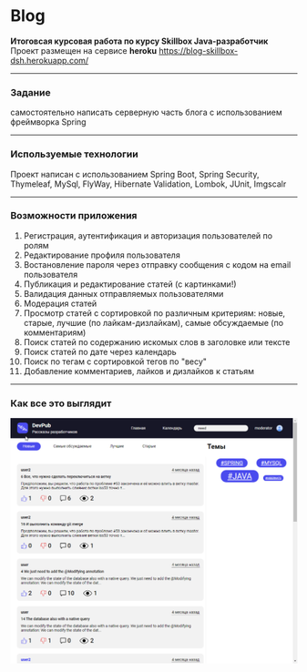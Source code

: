 
# Blog
**Итоговсая курсовая работа по курсу Skillbox Java-разработчик**<br>
Проект размещен на сервисе **heroku** https://blog-skillbox-dsh.herokuapp.com/

---

### Задание 
самостоятельно написать серверную часть блога с использованием фреймворка Spring

---

### Используемые технологии
Проект написан с использованием Spring Boot, Spring Security, Thymeleaf, MySql, FlyWay, 
Hibernate Validation, Lombok, JUnit, Imgscalr

---

### Возможности приложения
1. Регистрация, аутентификация и авторизация пользователей по ролям
2. Редактирование профиля пользователя
3. Востановление пароля через отправку сообщения с кодом на email пользователя
4. Публикация и редактирование статей (с картинками!)
5. Валидация данных отправляемых пользователями
6. Модерация статей
7. Просмотр статей с сортировкой по различным критериям: 
новые, старые, лучшие (по лайкам-дизлайкам), самые обсуждаемые (по комментариям)
8. Поиск статей по содержанию искомых слов в заголовке или тексте
9. Поиск статей по дате через календарь
10. Поиск по тегам с сортировкой тегов по "весу"
11. Добавление комментариев, лайков и дизлайков к статьям

---

### Как все это выглядит
![](screanshort.gif)